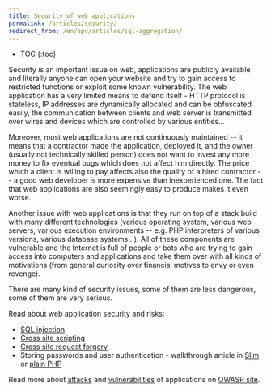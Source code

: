 ```yaml
---
title: Security of web applications
permalink: /articles/security/
redirect_from: /en/apv/articles/sql-aggregation/
---
```


* TOC
{:toc}

Security is an important issue on web, applications are publicly available and literally anyone can open your website
and try to gain access to restricted functions or exploit some known vulnerability. The web application has a very
limited means to defend itself - HTTP protocol is stateless, IP addresses are dynamically allocated and can be
obfuscated easily, the communication between clients and web server is transmitted over wires and devices which are
controlled by various entities...

Moreover, most web applications are not continuously maintained -- it means that a contractor made the application,
deployed it, and the owner (usually not technically skilled person) does not want to invest any more money to fix
eventual bugs which does not affect him directly. The price which a client is willing to pay affects also the quality
of a hired contractor -- a good web developer is more expensive than inexperienced one. The fact that web applications
are also seemingly easy to produce makes it even worse.

Another issue with web applications is that they run on top of a stack build with many different technologies (various
operating system, various web servers, various execution environments -- e.g. PHP interpreters of various versions,
various database systems...). All of these components are vulnerable and the Internet is full of people or bots who
are trying to gain access into computers and applications and take them over with all kinds of motivations (from
general curiosity over financial motives to envy or even revenge).

There are many kind of security issues, some of them are less dangerous, some of them are very serious.

Read about web application security and risks:

- [SQL injection](/articles/security/sql-injection/)
- [Cross site scripting](/articles/security/xss/)
- [Cross site request forgery](/articles/security/csrf/)
- Storing passwords and user authentication - walkthrough article in [Slim](/walkthrough-slim/login/) or
  [plain PHP](/walkthrough/login/)
  
Read more about [attacks](https://www.owasp.org/index.php/Category:Attack) and [vulnerabilities](https://www.owasp.org/index.php/Category:Vulnerability)
of applications on [OWASP site](https://www.owasp.org/).
